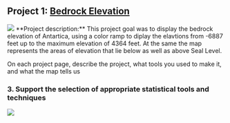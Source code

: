 ## Project 1: [Bedrock Elevation](/project_bedrock/index.md)
<img src = "https://github.com/timpatt1/timpatt1.github.io/blob/master/Projects/Patterson_Lab10.PNG">
**Project description:** 
This project goal was to display the bedrock elevation of Antartica, using a color ramp to diplay the elavtions from -6887 feet up to the maximum elevation of 4364 feet. At the same the map represents the areas of elevation that lie below as well as above Seal Level. 


On each project page, describe the project, what tools you used to make it, and what the map tells us

### 3. Support the selection of appropriate statistical tools and techniques

<img src="images/dummy_thumbnail.jpg?raw=true"/>
